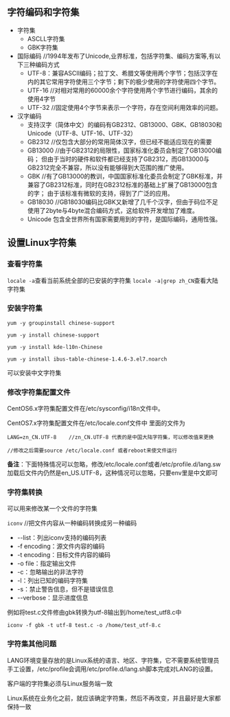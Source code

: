 ## 字符编码和字符集

- 字符集
  - ASCLL字符集
  - GBK字符集
- 国际编码  //1994年发布了Unicode,业界标准，包括字符集、编码方案等,有以下三种编码方式
  - UTF-8：兼容ASCII编码；拉丁文、希腊文等使用两个字节；包括汉字在内的其它常用字符使用三个字节；剩下的极少使用的字符使用四个字节。
  - UTF-16  //对相对常用的60000余个字符使用两个字节进行编码，其余的使用4字节
  - UTF-32  //固定使用4个字节来表示一个字符，存在空间利用效率的问题。
- 汉字编码
  - 支持汉字（简体中文）的编码有GB2312、GB13000、GBK、GB18030和Unicode（UTF-8、UTF-16、UTF-32）
  - GB2312  //仅包含大部分的常用简体汉字，但已经不能适应现在的需要
  - GB13000 //由于GB2312的局限性，国家标准化委员会制定了GB13000编码； 但由于当时的硬件和软件都已经支持了GB2312，而GB13000与GB2312完全不兼容，所以没有能够得到大范围的推广使用。
  - GBK //有了GB13000的教训，中国国家标准化委员会制定了GBK标准，并兼容了GB2312标准，同时在GB2312标准的基础上扩展了GB13000包含的字； 由于该标准有微软的支持，得到了广泛的应用。
  - GB18030 //GB18030编码比GBK又新增了几千个汉字，但由于码位不足使用了2byte与4byte混合编码方式，这给软件开发增加了难度。
  - Unicode 包含全世界所有国家需要用到的字符，是国际编码，通用性强。

## 设置Linux字符集

### 查看字符集
`locale -a`查看当前系统全部的已安装的字符集
`locale -a|grep zh_CN`查看大陆字符集

### 安装字符集

    yum -y groupinstall chinese-support

    yum -y install chinese-support

    yum -y install kde-l10n-Chinese

    yum -y install ibus-table-chinese-1.4.6-3.el7.noarch
可以安装中文字符集

### 修改字符集配置文件

CentOS6.x字符集配置文件在/etc/sysconfig/i18n文件中。

CentOS7.x字符集配置文件在/etc/locale.conf文件中
里面的文件为

    LANG=zn_CN.UTF-8    //zn_CN.UTF-8 代表的是中国大陆字符集，可以修改值来更换

    //修改之后需要source /etc/locale.conf 或者reboot来使文件运行

**备注**：下面特殊情况可以忽略，修改/etc/locale.conf或者/etc/profile.d/lang.sw加载后文件内仍然是en_US.UTF-8，这种情况可以忽略，只要env里是中文即可

### 字符集转换

可以用来修改某一个文件的字符集

`iconv` //把文件内容从一种编码转换成另一种编码
  - --list：列出iconv支持的编码列表
  - -f encoding：源文件内容的编码
  - -t encoding：目标文件内容的编码
  - -o file：指定输出文件
  - -c：忽略输出的非法字符
  - -l：列出已知的编码字符集
  - -s：禁止警告信息，但不是错误信息
  - --verbose：显示进度信息

例如将test.c文件修由gbk转换为utf-8输出到/home/test_utf8.c中

    iconv -f gbk -t utf-8 test.c -o /home/test_utf-8.c


### 字符集其他问题

LANG环境变量存放的是Linux系统的语言、地区、字符集，它不需要系统管理员手工设置，/etc/profile会调用/etc/profile.d/lang.sh脚本完成对LANG的设置。

客户端的字符集必须与Linux服务端一致

Linux系统在业务化之前，就应该确定字符集，然后不再改变，并且最好是大家都保持一致